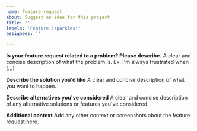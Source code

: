 ```yaml
---
name: Feature request
about: Suggest an idea for this project
title: ''
labels: 'Feature :sparkles:'
assignees: ''

---
```


<!-- ⚠️⚠️ If you do not use this template, we will simply close your feature request. There are no exceptions for this! These steps are very important to solve your problem quickly and efficiently. Please remember that we are not paid to solve or even answer your feature requests, so we do all this work in OUR free time. ⚠️⚠️ -->

<!-- Provide a general summary of the feature in the Title above -->
<!-- Use Markdown to highlight and format your code! -->
<!-- https://guides.github.com/pdfs/markdown-cheatsheet-online.pdf -->
<!-- https://developers.google.com/blockly/guides/modify/contribute/write_a_good_issue -->

**Is your feature request related to a problem? Please describe.**
A clear and concise description of what the problem is. Ex. I'm always frustrated when [...]

**Describe the solution you'd like**
A clear and concise description of what you want to happen.

**Describe alternatives you've considered**
A clear and concise description of any alternative solutions or features you've considered.

**Additional context**
Add any other context or screenshots about the feature request here.
